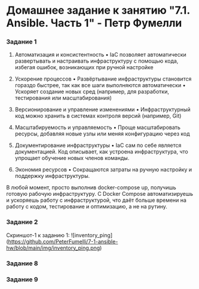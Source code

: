 # Домашнее задание к занятию "7.1. Ansible. Часть 1" - Петр Фумелли

### Задание 1

1. Автоматизация и консистентность
 • IaC позволяет автоматически развертывать и настраивать инфраструктуру с помощью кода, избегая ошибок, возникающих при ручной настройке

2. Ускорение процессов
 • Развёртывание инфраструктуры становится гораздо быстрее, так как все шаги выполняются автоматически
 • Ускоряет создание новых сред (например, для разработки, тестирования или масштабирования)

3. Версионирование и управление изменениями
 • Инфраструктурный код можно хранить в системах контроля версий (например, Git)

4. Масштабируемость и управляемость
 • Проще масштабировать ресурсы, добавляя новые узлы или меняя конфигурацию через код

5. Документирование инфраструктуры
 • IaC сам по себе является документацией. Код описывает, как устроена инфраструктура, что упрощает обучение новых членов команды.

6. Экономия ресурсов
 • Сокращаются затраты на ручную настройку и поддержку инфраструктуры.

В любой момент, просто выполнив docker-compose up, получишь готовую рабочую инфраструктуру.
С Docker Compose автоматизируешь и ускоряешь работу с инфраструктурой, что даёт больше времени на работу с кодом, тестирование и оптимизацию, а не на рутину.

### Задание 2

Скриншот-1 к заданию 1:
![inventory_ping] (<https://github.com/PeterFumelli/7-1-ansible-hw/blob/main/img/inventory_ping.png>)

### Задание 8



### Задание 9




